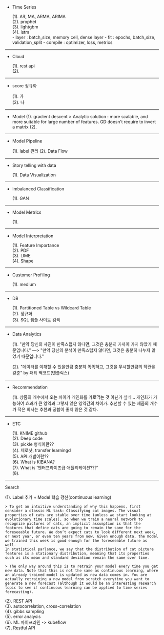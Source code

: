 - Time Series

  (1). AR, MA, ARMA, ARIMA <br>
  (2). prophet <br>
  (3). lightgbm <br>
  (4). lstm <br>
        - layer : batch_size, memory cell, dense layer
        - fit : epochs, batch_size, validation_split
        - compile : optimizer, loss, metrics

------------------------------------------------------
- Cloud

  (1). rest api<br>
  (2). 


------------------------------------------------------
- score 정규화

  (1). 가 <br>
  (2). 나 <br>
  
------------------------------------------------------
- Model
  (1). gradient descent > Analytic solution : more scalable, and more suitable for large number of features.
  GD doesn't require to invert a matrix
  (2). 

------------------------------------------------------
- Model Pipeline

  (1). label 관리
  (2). Data Flow
  
------------------------------------------------------
- Story telling with data

  (1). Data Visualization

------------------------------------------------------
- Imbalanced Classification

  (1). GAN
  
------------------------------------------------------
- Model Metrics

  (1).
  
------------------------------------------------------
- Model Interpretation

  (1). Feature Importance <br>
  (2). PDF <br>
  (3). LIME <br>
  (4). Shape <br>
  
------------------------------------------------------  
- Customer Profiling 

  (1). medium <br>

------------------------------------------------------
- DB

  (1). Partitioned Table vs Wildcard Table <br>
  (2). 정규화 <br>
  (3). SQL 샘플 사이트 검색 <br>
  
------------------------------------------------------
- Data Analytics

  (1). "만약 당신의 사진이 만족스럽지 않다면, 그것은 충분히 가까이 가지 않았기 때문입니다." —> "만약 당신의 분석이 만족스럽지 않다면, 그것은 충분히 나누지 않았기 때문입니다." <br>
  
  (2). "데이터를 이해할 수 있을만큼 충분히 똑똑하고, 그것을 무시할만큼의 직관을 갖춘" by 패티 맥코드(넷플릭스)
  
------------------------------------------------------
- Recommendation

  (1). 상품의 개수에서 오는 차이가 개인화를 가로막는 것 아닌가 싶네...
  개인화가 가능하여 효과가 큰 영역과 그렇지 않은 영역간의 차이가.
  추천할 수 있는 제품의 개수가 적은 회사는 추천과 궁합이 좋지 않은 것 같다.
 
------------------------------------------------------  
- ETC

  (1). KNIME github <br>
  (2). Deep code <br>
  (3). pickle 형식이란?? <br>
  (4). 제로샷, transfer learningd <br>
  (5). API 개발이란?? <br>
  (6). What is KIBANA? <br>
  (7). What is '엔터프라이즈급 애플리케이션???' <br>
  (8). 
  
------------------------------------------------------
Search

  (1). Label 추가 + Model 학습 갱신(continuous learning) <br>
  
    > To get an intuitive understanding of why this happens, first consider a classic ML task: Classifying cat images. The visual properties of cats are stable over time (unless we start looking at evolutionary time scales), so when we train a neural network to recognize pictures of cats, an implicit assumption is that the features that define cats are going to remain the same for the foreseeable future. We don’t expect cats to look different next week, or next year, or even ten years from now. Given enough data, the model we trained this week is good enough for the foreseeable future as well.
    In statistical parlance, we say that the distribution of cat picture features is a stationary distribution, meaning that its properties such as its mean and standard deviation remain the same over time.
    
    > The only way around this is to retrain your model every time you get new data. Note that this is not the same as continuous learning, where an already trained model is updated as new data comes in. You are actually retraining a new model from scratch everytime you want to generate a new forecast (although it would be an interesting research topic to see if continuous learning can be applied to time series forecasting).


  (2). REST API <br>
  (3). autocorrelation, cross-correlation <br>
  (4). gibbs sampling <br>
  (5). error analysis <br>
  (6). ML 파이프라인 -> kubeflow <br>
  (7). Restful API <br>
  
  
  

